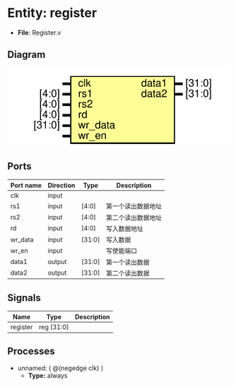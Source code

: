 # Entity: register 

- **File**: Register.v

## Diagram

![Diagram](Register.svg "Diagram")

## Ports

| Port name | Direction | Type   | Description |
| --------- | --------- | ------ | ----------- |
| clk       | input     |        |             |
| rs1       | input     | [4:0]  |第一个读出数据地址             |
| rs2       | input     | [4:0]  |第二个读出数据地址             |
| rd        | input     | [4:0]  |写入数据地址             |
| wr_data   | input     | [31:0] |写入数据             |
| wr_en     | input     |        |写使能端口             |
| data1     | output    | [31:0] |第一个读出数据             |
| data2     | output    | [31:0] |第二个读出数据             |

## Signals

| Name     | Type       | Description |
| -------- | ---------- | ----------- |
| register | reg [31:0] |             |

## Processes
- unnamed: ( @(negedge clk) )
  - **Type:** always

